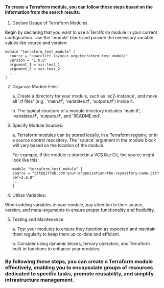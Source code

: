 #### To create a Terraform module, you can follow these steps based on the information from the search results:

1. Declare Usage of Terraform Modules:

Begin by declaring that you want to use a Terraform module in your current configuration. Use the 'module' block and provide the necessary variable values like source and version:

```
module "terraform_test_module" {
  source = "spacelift.io/your-org/terraform_test_module"
  version = "1.0.0"
  argument_1 = var.test_1
  argument_2 = var.test_2
  ...
}
```

2. Organize Module Files:

     a. Create a directory for your module, such as 'ec2-instance', and move all '.tf files' (e.g., 'main.tf', 'variables.tf', 'outputs.tf') inside it.
     
     b. The typical structure of a module directory includes 'main.tf', 'variables.tf', 'outputs.tf', and 'README.md'.
     
     
3. Specify Module Sources:

   a. Terraform modules can be stored locally, in a Terraform registry, or in a source control repository. The 'source' argument in the module block will vary based on the location of the module.
   
   For example, if the module is stored in a VCS like Git, the source might look like this:
   ```
   module "terraform_test_module" {
   source = "git@github.com:your-organization/the-repository-name.git?ref=1.0.0"
   ...
   }
   ```

4. Utilize Variables:

  When adding variables to your module, pay attention to their source, version, and meta-arguments to ensure proper functionality and flexibility.
  

5. Testing and Maintenance:

    a. Test your modules to ensure they function as expected and maintain them regularly to keep them up-to-date and efficient.
  
    b. Consider using dynamic blocks, ternary operators, and Terraform built-in functions to enhance your modules.
  
  
### By following these steps, you can create a Terraform module effectively, enabling you to encapsulate groups of resources dedicated to specific tasks, promote reusability, and simplify infrastructure management.    

































     

